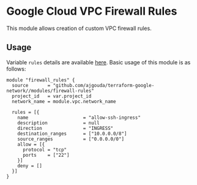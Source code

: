 # Google Cloud VPC Firewall Rules

This module allows creation of custom VPC firewall rules.

## Usage

Variable `rules` details are available [here](#rules). Basic usage of this module is as follows:

```hcl
module "firewall_rules" {
  source       = "github.com/ajgouda/terraform-google-network//modules/firewall-rules"
  project_id   = var.project_id
  network_name = module.vpc.network_name

  rules = [{
    name                    = "allow-ssh-ingress"
    description             = null
    direction               = "INGRESS"
    destination_ranges      = ["10.0.0.0/8"]
    source_ranges           = ["0.0.0.0/0"]
    allow = [{
      protocol = "tcp"
      ports    = ["22"]
    }]
    deny = []
  }]
}
```
